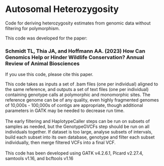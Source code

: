 # Autosomal Heterozygosity
Code for deriving heterozygosity estimates from genomic data without filtering for polymorphism.

This code was developed for the paper: 
### Schmidt TL, Thia JA, and Hoffmann AA. (2023) How Can Genomics Help or Hinder Wildlife Conservation? Annual Review of Animal Biosciences 
If you use this code, please cite this paper.

This code takes as inputs a set of .bam files (one per individual) aligned to the same reference, and outputs a set of text files (one per individual) containing genotype calls at polymorphic and monomorphic sites. The reference genome can be of any quality, even highly fragmented genomes of 10,000s - 100,000s of contigs are appropriate, though additional parameters in GATK may be needed to decrease run time. <br> <br>
The early filtering and HaplotypeCaller steps can be run on subsets of samples as needed, but the GenotypeGVCFs step should be run on all individuals together. If dataset is too large, analyse subsets of intervals, build each subset into its own database, genotype and filter each subset individually, then merge filtered VCFs into a final VCF. <br> <br>
This code has been developed using GATK v4.2.6.1, Picard v2.27.4, samtools v1.16, and bcftools v1.16 
